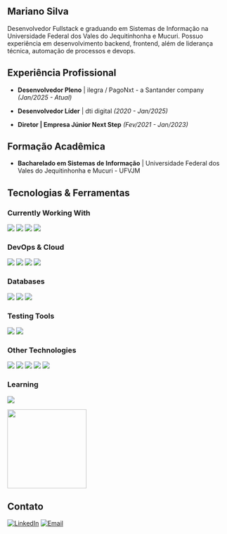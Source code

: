 ## Mariano Silva

Desenvolvedor Fullstack e graduando em Sistemas de Informação na Universidade Federal dos Vales do Jequitinhonha e Mucuri. Possuo experiência em desenvolvimento backend, frontend, além de liderança técnica, automação de processos e devops.

## Experiência Profissional

- **Desenvolvedor Pleno** | ilegra / PagoNxt - a Santander company *(Jan/2025 - Atual)*

- **Desenvolvedor Líder** | dti digital *(2020 - Jan/2025)*

- **Diretor | Empresa Júnior Next Step** *(Fev/2021 - Jan/2023)*

## Formação Acadêmica

- **Bacharelado em Sistemas de Informação** | Universidade Federal dos Vales do Jequitinhonha e Mucuri - UFVJM 


## Tecnologias & Ferramentas

###  Currently Working With
<p>
  <img src="https://img.shields.io/badge/React-20232A?style=for-the-badge&logo=react&logoColor=61DAFB"> 
  <img src="https://img.shields.io/badge/Node.js-43853D?style=for-the-badge&logo=node.js&logoColor=white"> 
  <img src="https://img.shields.io/badge/Typescript-1767B4?style=for-the-badge&logo=typescript&logoColor=white"> 
  <img src="https://img.shields.io/badge/javascript-%23323330.svg?style=for-the-badge&logo=javascript&logoColor=%23F7DF1E">
</p>

###  DevOps & Cloud
<p>
  <img src="https://img.shields.io/badge/Microsoft_Azure-0089D6?style=for-the-badge&logo=microsoft-azure&logoColor=white"> 
  <img src="https://img.shields.io/badge/docker-%230db7ed.svg?style=for-the-badge&logo=docker&logoColor=white"> 
  <img src="https://img.shields.io/badge/git-%23F05033.svg?style=for-the-badge&logo=git&logoColor=white"> 
  <img src="https://img.shields.io/badge/github-%23121011.svg?style=for-the-badge&logo=github&logoColor=white">
</p>

### Databases
<p>
  <img src="https://img.shields.io/badge/Microsoft_SQL_Server-CC2927?style=for-the-badge&logo=microsoft-sql-server&logoColor=white"> 
  <img src="https://img.shields.io/badge/postgres-%23316192.svg?style=for-the-badge&logo=postgresql&logoColor=white"> 
  <img src="https://img.shields.io/badge/redis-%23DD0031.svg?style=for-the-badge&logo=redis&logoColor=white">
</p>

### Testing Tools
<p>
  <img src="https://img.shields.io/badge/Jest-C21325?style=for-the-badge&logo=jest&logoColor=white"> 
  <img src="https://img.shields.io/badge/Cypress-17202C?style=for-the-badge&logo=cypress&logoColor=white">
</p>

### Other Technologies
<p>
  <img src="https://img.shields.io/badge/C%23-239120?style=for-the-badge&logo=c-sharp&logoColor=white"> 
  <img src="https://img.shields.io/badge/go-%2300ADD8.svg?style=for-the-badge&logo=go&logoColor=white"> 
  <img src="https://img.shields.io/badge/Java-%23ED8B00.svg?style=for-the-badge&logo=openjdk&logoColor=white"> 
  <img src="https://img.shields.io/badge/HTML5-E34F26?style=for-the-badge&logo=html5&logoColor=white"> 
  <img src="https://img.shields.io/badge/CSS3-1572B6?style=for-the-badge&logo=css3&logoColor=white">
</p>

### Learning
<p>
  <img src="https://img.shields.io/badge/go-%2300ADD8.svg?style=for-the-badge&logo=go&logoColor=white">
</p>


<img height="180em" src="https://github-readme-stats.vercel.app/api/top-langs/?username=Mariano-SI&layout=compact&langs_count=7&theme=dracula"/>


## Contato

[![LinkedIn](https://img.shields.io/badge/-LinkedIn-0077B5?style=for-the-badge&logo=linkedin&logoColor=white)](https://www.linkedin.com/in/mariano-carlos-silva-418121202/)
[![Email](https://img.shields.io/badge/Gmail-D14836?style=for-the-badge&logo=gmail&logoColor=white)](mailto:mariano.silva@ufvjm.edu.br)
